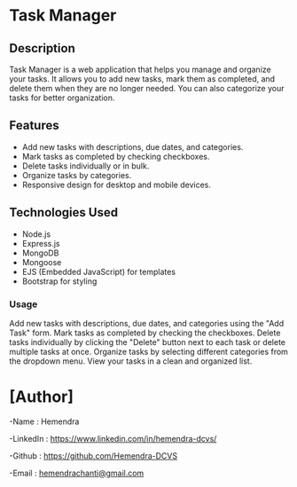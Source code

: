 # Task Manager

## Description
Task Manager is a web application that helps you manage and organize your tasks. It allows you to add new tasks, mark them as completed, and delete them when they are no longer needed. You can also categorize your tasks for better organization.

## Features
- Add new tasks with descriptions, due dates, and categories.
- Mark tasks as completed by checking checkboxes.
- Delete tasks individually or in bulk.
- Organize tasks by categories.
- Responsive design for desktop and mobile devices.

## Technologies Used
- Node.js
- Express.js
- MongoDB
- Mongoose
- EJS (Embedded JavaScript) for templates
- Bootstrap for styling

### Usage
Add new tasks with descriptions, due dates, and categories using the "Add Task" form.
Mark tasks as completed by checking the checkboxes.
Delete tasks individually by clicking the "Delete" button next to each task or delete multiple tasks at once.
Organize tasks by selecting different categories from the dropdown menu.
View your tasks in a clean and organized list.


# [Author]
-Name : Hemendra

-LinkedIn : https://www.linkedin.com/in/hemendra-dcvs/

-Github : https://github.com/Hemendra-DCVS

-Email : hemendrachanti@gmail.com



